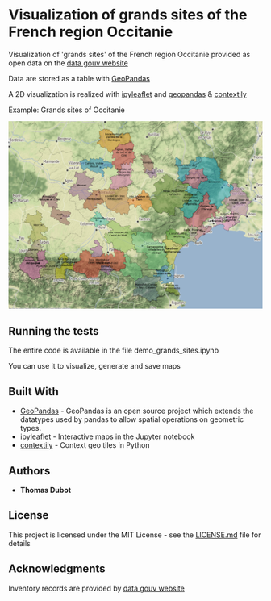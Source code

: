 # Visualization of grands sites of the French region Occitanie

Visualization of 'grands sites' of the French region Occitanie provided as open data on the [data gouv website](https://www.data.gouv.fr/fr/datasets/5daa56aa06e3e7551e29a305/)

Data are stored as a table with [GeoPandas](http://geopandas.org/)

A 2D visualization is realized with [ipyleaflet](https://ipyleaflet.readthedocs.io/en/latest/) and [geopandas](http://geopandas.org/) & [contextily](https://github.com/darribas/contextily)

Example: Grands sites of Occitanie

![Occitanie grands sites](grandssites.png)

## Running the tests

The entire code is available in the file demo_grands_sites.ipynb

You can use it to visualize, generate and save maps


## Built With

* [GeoPandas](http://geopandas.org/) - GeoPandas is an open source project which extends the datatypes used by pandas to allow spatial operations on geometric types. 
* [ipyleaflet](https://ipyleaflet.readthedocs.io/en/latest/) - Interactive maps in the Jupyter notebook
* [contextily](https://github.com/darribas/contextily) - Context geo tiles in Python


## Authors

* **Thomas Dubot** 

## License

This project is licensed under the MIT License - see the [LICENSE.md](LICENSE.md) file for details


## Acknowledgments

Inventory records are provided by [data gouv website](https://www.data.gouv.fr/fr/datasets/5daa56aa06e3e7551e29a305/)



